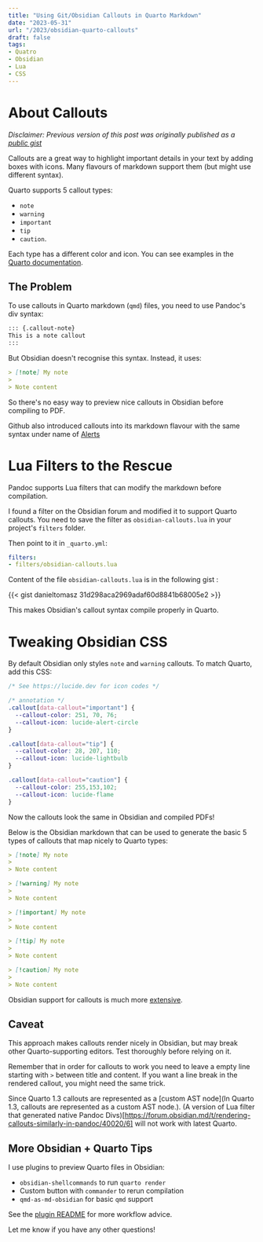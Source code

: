 ```yaml
---
title: "Using Git/Obsidian Callouts in Quarto Markdown"
date: "2023-05-31"
url: "/2023/obsidian-quarto-callouts"
draft: false
tags:
- Quatro
- Obsidian
- Lua
- CSS
---
```


# About Callouts

*Disclaimer: Previous version of this post was originally published as a [public gist](https://gist.github.com/danieltomasz/87b1321e23c045309d2571f525f856cf)*

Callouts are a great way to highlight important details in your text by adding boxes with icons. Many flavours of markdown support them (but might use different syntax).

Quarto supports 5 callout types:

- `note`
- `warning`
- `important`
- `tip`
- `caution`.

Each type has a different color and icon. You can see examples in the [Quarto documentation](https://quarto.org/docs/authoring/callouts.html).

## The Problem

To use callouts in Quarto markdown (`qmd`) files, you need to use Pandoc's div syntax:

```md
::: {.callout-note}
This is a note callout 
:::
```

But Obsidian doesn't recognise this syntax. Instead, it uses:

``` markdown
> [!note] My note
>
> Note content
```

So there's no easy way to preview nice callouts in Obsidian before compiling to PDF.

Github also introduced callouts into its markdown flavour with the same syntax under name of [Alerts](https://docs.github.com/en/get-started/writing-on-github/getting-started-with-writing-and-formatting-on-github/basic-writing-and-formatting-syntax#alerts)

# Lua Filters to the Rescue

Pandoc supports Lua filters that can modify the markdown before compilation.

I found a filter on the Obsidian forum and modified it to support Quarto callouts. You need to save the filter as `obsidian-callouts.lua` in your project's `filters` folder.

Then point to it in `_quarto.yml`:

``` yml
filters:
- filters/obsidian-callouts.lua
```

Content of the file `obsidian-callouts.lua` is in the following gist :

{{< gist danieltomasz 31d298aca2969adaf60d8841b68005e2 >}}

This makes Obsidian's callout syntax compile properly in Quarto.

# Tweaking Obsidian CSS

By default Obsidian only styles `note` and `warning` callouts. To match Quarto, add this CSS:

``` css
/* See https://lucide.dev for icon codes */

/* annotation */
.callout[data-callout="important"] {
  --callout-color: 251, 70, 76;
  --callout-icon: lucide-alert-circle
}

.callout[data-callout="tip"] {
  --callout-color: 28, 207, 110;
  --callout-icon: lucide-lightbulb
}

.callout[data-callout="caution"] {
  --callout-color: 255,153,102;
  --callout-icon: lucide-flame
}
```

Now the callouts look the same in Obsidian and compiled PDFs!

Below is the Obsidian markdown that can be used to generate the basic 5 types of callouts that map nicely to Quarto types:

``` markdown
> [!note] My note
>
> Note content

> [!warning] My note
>
> Note content

> [!important] My note
>
> Note content

> [!tip] My note
>
> Note content

> [!caution] My note
>
> Note content
```

Obsidian support for callouts is much more [extensive](https://help.obsidian.md/Editing+and+formatting/Callouts).

## Caveat

This approach makes callouts render nicely in Obsidian, but may break other Quarto-supporting editors. Test thoroughly before relying on it.

Remember that in order for callouts to work you need to leave a empty line starting with `>` between title and content. If you want a line break in the rendered callout, you might need the same trick.

Since Quarto 1.3 callouts are represented as a [custom AST node](In Quarto 1.3, callouts are represented as a custom AST node.). (A version of Lua filter that generated native Pandoc Divs)[https://forum.obsidian.md/t/rendering-callouts-similarly-in-pandoc/40020/6] will not work with latest Quarto.

## More Obsidian + Quarto Tips

I use plugins to preview Quarto files in Obsidian:

- `obsidian-shellcommands` to run `quarto render`
- Custom button with `commander` to rerun compilation
- `qmd-as-md-obsidian` for basic `qmd` support

See the [plugin README](https://github.com/danieltomasz/qmd-as-md-obsidian) for more workflow advice.

Let me know if you have any other questions!

